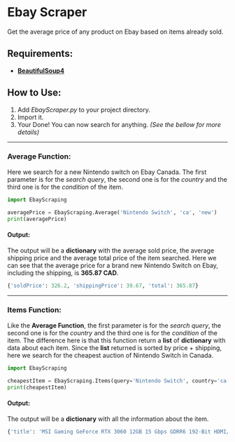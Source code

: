 # Ebay Scraper
Get the average price of any product on Ebay based on items already sold.

## Requirements: ##

- **[BeautifulSoup4](https://pypi.org/project/beautifulsoup4/)**

## How to Use: ##

1. Add *EbayScraper.py* to your project directory.
2. Import it.
3. Your Done! You can now search for anything. *(See the bellow for more details)*

---

### Average Function:

Here we search for a new Nintendo switch on Ebay Canada. The first parameter is for the *search query*, the second one is for the *country* and the third one is for the *condition* of the item.
```PYTHON
import EbayScraping

averagePrice = EbayScraping.Average('Nintendo Switch', 'ca', 'new')
print(averagePrice)
```
#### Output:
The output will be a **dictionary** with the average sold price, the average shipping price and the average total price of the item searched. Here we can see that the average price for a brand new Nintendo Switch on Ebay, including the shipping, is **365.87 CAD**.
```PYTHON
{'soldPrice': 326.2, 'shippingPrice': 39.67, 'total': 365.87}
```

---


### Items Function:

Like the **Average Function**, the first parameter is for the *search query*, the second one is for the *country* and the third one is for the *condition* of the item. The difference here is that this function return a **list** of **dictionary** with data about each item. Since the **list** returned is sorted by price + shipping, here we search for the cheapest auction of Nintendo Switch in Canada.
```PYTHON
import EbayScraping

cheapestItem = EbayScraping.Items(query='Nintendo Switch', country='ca', condition='new', type='auction')[0]
print(cheapestItem)
```
#### Output:
The output will be a **dictionary** with all the information about the item.
```PYTHON
{'title': 'MSI Gaming GeForce RTX 3060 12GB 15 Gbps GDRR6 192-Bit HDMI/DP PCIe 4 NEW SEALED', 'price': 339.04, 'shipping': 0, 'time-left': '3d 4h left', 'time-end': '(Sun, 12:25 p.m.)', 'bid-count': 14, 'reviews-count': 0, 'url': 'https://www.ebay.ca/itm/...'}
```
